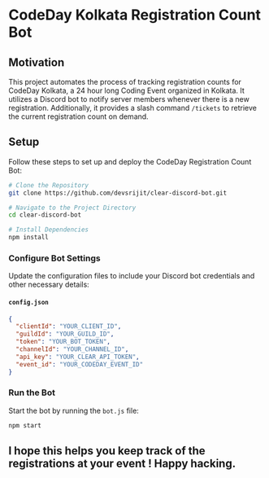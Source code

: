 # CodeDay Kolkata Registration Count Bot

## Motivation

This project automates the process of tracking registration counts for CodeDay Kolkata, a 24 hour long Coding Event organized in Kolkata. It utilizes a Discord bot to notify server members whenever there is a new registration. Additionally, it provides a slash command `/tickets` to retrieve the current registration count on demand.

## Setup

Follow these steps to set up and deploy the CodeDay Registration Count Bot:

```bash
# Clone the Repository
git clone https://github.com/devsrijit/clear-discord-bot.git

# Navigate to the Project Directory
cd clear-discord-bot

# Install Dependencies
npm install
```

### Configure Bot Settings

Update the configuration files to include your Discord bot credentials and other necessary details:

#### `config.json`

```json
{
  "clientId": "YOUR_CLIENT_ID",
  "guildId": "YOUR_GUILD_ID",
  "token": "YOUR_BOT_TOKEN",
  "channelId": "YOUR_CHANNEL_ID",
  "api_key": "YOUR_CLEAR_API_TOKEN",
  "event_id": "YOUR_CODEDAY_EVENT_ID"
}
```

### Run the Bot

Start the bot by running the `bot.js` file:

```bash
npm start
```

## I hope this helps you keep track of the registrations at your event ! Happy hacking.

